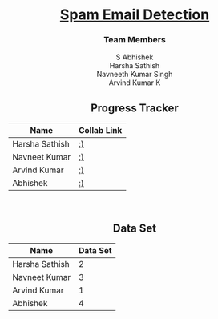<div align = "center">

# [Spam Email Detection](#)

### Team Members

S Abhishek  <br/>
Harsha Sathish <br/>
Navneeth Kumar Singh <br/>
Arvind Kumar K <br/>

## Progress Tracker

| Name           | Collab Link |
|----------------|---------------|
| Harsha Sathish   | [:)](https://colab.research.google.com/drive/1vwr8shyuZ8q5AOgRhHG4hKCSJOzpC0wK?usp=sharing) |  
| Navneet Kumar    | [:)](https://colab.research.google.com/drive/1JTInrzJVmU0mGjB68g1Zh4wR6RFp6GMZ#scrollTo=KngvPxywumPd) |  
| Arvind Kumar    | [:)]()  |  
| Abhishek   | [:)](https://colab.research.google.com/drive/1hg2pC4aq4lhtSATaeezP-JyF63JoXzNi?usp=sharing)  |
  
 
<br/>
  
## Data Set

| Name           | Data Set |
|----------------|---------------|
| Harsha Sathish   | 2  |  
| Navneet Kumar    | 3 |  
| Arvind Kumar    | 1 |  
| Abhishek   | 4 | 
  
</div>

